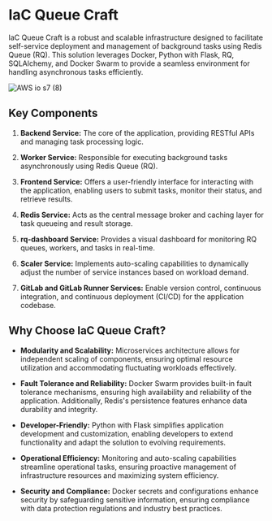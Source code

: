 # IaC Queue Craft

IaC Queue Craft is a robust and scalable infrastructure designed to facilitate self-service deployment and management of background tasks using Redis Queue (RQ). This solution leverages Docker, Python with Flask, RQ, SQLAlchemy, and Docker Swarm to provide a seamless environment for handling asynchronous tasks efficiently.


![AWS io s7 (8)](https://github.com/Flowlessx/IaCQueueCraft/assets/22098362/8334ac6c-a602-499f-a9c6-96987d7d7fcb)


## Key Components

1. **Backend Service:** The core of the application, providing RESTful APIs and managing task processing logic.
   
2. **Worker Service:** Responsible for executing background tasks asynchronously using Redis Queue (RQ).
   
3. **Frontend Service:** Offers a user-friendly interface for interacting with the application, enabling users to submit tasks, monitor their status, and retrieve results.
   
4. **Redis Service:** Acts as the central message broker and caching layer for task queueing and result storage.
   
5. **rq-dashboard Service:** Provides a visual dashboard for monitoring RQ queues, workers, and tasks in real-time.
   
6. **Scaler Service:** Implements auto-scaling capabilities to dynamically adjust the number of service instances based on workload demand.
   
7. **GitLab and GitLab Runner Services:** Enable version control, continuous integration, and continuous deployment (CI/CD) for the application codebase.

## Why Choose IaC Queue Craft?

- **Modularity and Scalability:** Microservices architecture allows for independent scaling of components, ensuring optimal resource utilization and accommodating fluctuating workloads effectively.
  
- **Fault Tolerance and Reliability:** Docker Swarm provides built-in fault tolerance mechanisms, ensuring high availability and reliability of the application. Additionally, Redis's persistence features enhance data durability and integrity.
  
- **Developer-Friendly:** Python with Flask simplifies application development and customization, enabling developers to extend functionality and adapt the solution to evolving requirements.
  
- **Operational Efficiency:** Monitoring and auto-scaling capabilities streamline operational tasks, ensuring proactive management of infrastructure resources and maximizing system efficiency.
  
- **Security and Compliance:** Docker secrets and configurations enhance security by safeguarding sensitive information, ensuring compliance with data protection regulations and industry best practices.


